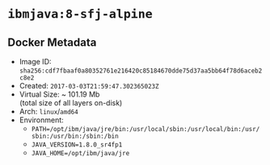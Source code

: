 # `ibmjava:8-sfj-alpine`

## Docker Metadata

- Image ID: `sha256:cdf7fbaaf0a80352761e216420c85184670dde75d37aa5bb64f78d6aceb2c8e2`
- Created: `2017-03-03T21:59:47.302365023Z`
- Virtual Size: ~ 101.19 Mb  
  (total size of all layers on-disk)
- Arch: `linux`/`amd64`
- Environment:
  - `PATH=/opt/ibm/java/jre/bin:/usr/local/sbin:/usr/local/bin:/usr/sbin:/usr/bin:/sbin:/bin`
  - `JAVA_VERSION=1.8.0_sr4fp1`
  - `JAVA_HOME=/opt/ibm/java/jre`
